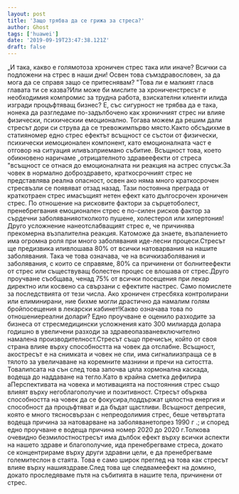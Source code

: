 ```yaml
---
layout: post
title: 'Защо трябва да се грижа за стреса?'
author: Ghost
tags: ['huawei']
date: '2019-09-19T23:47:38.121Z'
draft: false
---
```


„И така, какво е голямотоза хроничен стрес така или иначе? Всички са подложени на стрес в наши дни! Освен това съмздравословен, за да мога да се справя защо се притеснявам? "Това ли е малкият гласв главата ти се казва?Или може би мислите за хрониченстресът е необходимия компромис за трудна работа, взискателни клиенти илида изгради процъфтяващ бизнес? Е, със сигурност не трябва да е така, нонека да разгледаме по-задълбочено как хроничният стрес ни влияе физически, психическии емоционално. Тогава можем да решим дали стресът дори си струва да се тревожимпърво място.Както обсъдихме в статияномер едно стрес ефектът всъщност се състои от физически, психически иемоционален компонент, като емоционалната част е отговор на ситуация иливъзприемано събитие. Всъщност това, което обикновено наричаме „отрицателното здравеефекти от стреса "всъщност се отнася до емоционалната ни реакция на aстрес спусък.За човек в нормално доброздравето, краткосрочният стрес не представлява реална опасност, освен ако няма много краткосрочен стресвъзли се появяват отзад назад. Тази постоянна преграда от краткотраен стрес имасъщият нетен ефект като дългосрочен хроничен стрес. По отношение на рисковите фактори за сърцетоболест, пренебрегвания емоционален стрес е по-силен рисков фактор за сърдечни заболяванияотколкото пушене, холестерол или хипертония!Друго усложнение нанеотслабващият стрес е, че причинява прекомерна възпалителна реакция. Катоможе да знаете, възпалението има огромна роля при много заболявания иде-лесни процеси.Стресът ще предизвика иливлошава 80% от всички натоварвания на нашите заболявания. Така че това означава, че на всичкизаболявания и заболявания, с които се справяме, 80% са причинени от болнитеефекти от стрес или съществуващ болестен процес се влошава от стрес.Друго проучване съобщава, ченад 75% от всички посещения при лекар директно или косвено са свързани с ефектите настрес. Само помислете за последствията от тези числа. Ако хроничен стресбяха контролирани или елиминирани, ние бихме могли драстично да намалим голям бройпосещения в лекарски кабинет!Какво означава това по отношениереални долари? Едно проучване е оценило разходите за бизнеса от стресмедицински усложнения като 300 милиарда долара годишно в увеличени разходи за здравеопазваневключително намалена производителност.Стресът също пречисън, който от своя страна влияе върху способността на човек да отслабне. Всъщност, акостресът е на снимката и човек не спи, има сигналиизпраща се в тялото за увеличаване на коремните мазнини и пречи на ситостта. Товалипсата на сън след това започва цяла хормонална каскада, водеща до наддаване на тегло.Като в крайна сметка дефилира aПерспективата на човека и мотивацията на постоянния стрес също влияят върху негоблагополучие и позитивност. Стресът обърква способността на човек да се фокусира,поддържат цялостна енергия и способност да процъфтяват и да бъдат щастливи. Всъщност депресия, която е много тясносвързан с непреодолимия стрес, беше четвъртата водеща причина за натоварване на заболяванетопрез 1990 г .; и според едно проучване е водеща причина номер 2020 до 2020 г.Толкова очевидно безмилостностресът има дълбок ефект върху всички аспекти на нашето здраве и благополучие, ида пренебрегваме стреса, докато се концентрираме върху други здравни цели, е да пренебрегваме големитеслон в стаята. Това е само широк преглед на това как стресът влияе върху нашияздраве.След това ще следвамеефект на домино, докато проследяваме пътя на събитията в нашите тела, причинени от стрес.
